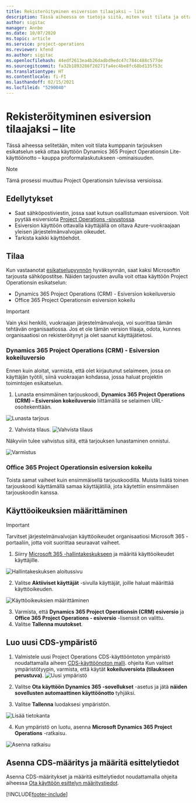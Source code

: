 ```yaml
---
title: Rekisteröityminen esiversion tilaajaksi – lite
description: Tässä aiheessa on tietoja siitä, miten voit tilata ja ottaa käyttöön Project Operationsin lite – kauppa proformalaskutukseen -käyttöönoton.
author: sigitac
manager: Annbe
ms.date: 10/07/2020
ms.topic: article
ms.service: project-operations
ms.reviewer: kfend
ms.author: sigitac
ms.openlocfilehash: 44edf2613ea4b26dadbd9edc47c784c488c577de
ms.sourcegitcommit: fa32b1893286f20271fa4ec4be8fc68bd135f53c
ms.translationtype: HT
ms.contentlocale: fi-FI
ms.lasthandoff: 02/15/2021
ms.locfileid: "5290040"
---
```

# <a name="sign-up-for-a-preview-subscription---lite"></a>Rekisteröityminen esiversion tilaajaksi – lite 

Tässä aiheessa selitetään, miten voit tilata kumppanin tarjouksen esikatselun sekä ottaa käyttöön Dynamics 365 Project Operationsin Lite-käyttöönotto – kauppa proformalaskutukseen -ominaisuuden.

> [!NOTE]
> Tämä prosessi muuttuu Project Operationsin tulevissa versioissa.

## <a name="prerequisites"></a>Edellytykset

- Saat sähköpostiviestin, jossa saat kutsun osallistumaan esiversioon. Voit pyytää esiversiota [Project Operations -sivustossa](https://dynamics.microsoft.com/en-us/project-operations/overview/).
- Esiversion käyttöön ottavalla käyttäjällä on oltava Azure-vuokraajaan yleisen järjestelmänvalvojan oikeudet.
- Tarkista kaikki käyttöehdot.

## <a name="subscribe"></a>Tilaa

Kun vastaanotat [esikatselupyynnön](https://forms.office.com/FormsPro/Pages/ResponsePage.aspx?id=v4j5cvGGr0GRqy180BHbR56j8lZs0FdAvwT75_WNFyxUMkRDV1NYQU5TNjE2VjhKOVBUNVg2R0s1NC4u) hyväksynnän, saat kaksi Microsoftin tarjousta sähköpostitse. Näiden tarjousten avulla voit ottaa käyttöön Project Operationsin esikatselun:

- Dynamics 365 Project Operations (CRM) - Esiversion kokeiluversio
- Office 365 Project Operationsin esiversion kokeilu

> [!IMPORTANT]
> Vain yksi henkilö, vuokraajan järjestelmänvalvoja, voi suorittaa tämän tehtävän organisaatiossa. Jos et ole tämän version tilaaja, odota, kunnes organisaatiosi on rekisteröitynyt ja olet saanut käyttäjätietosi.

### <a name="dynamics-365-project-operations-crm---preview-trial"></a>Dynamics 365 Project Operations (CRM) - Esiversion kokeiluversio 

Ennen kuin aloitat, varmista, että olet kirjautunut selaimeen, jossa on käyttäjän työtili, siinä vuokraajan kohdassa, jossa haluat projektin toimintojen esikatselun.

1. Lunasta ensimmäinen tarjouskoodi, **Dynamics 365 Project Operations (CRM) – Esiversion kokeiluversio** liittämällä se selaimen URL-osoitekenttään.

![Lunasta tarjous](./media/16RedeemFirstOfferNew.png)

2. Vahvista tilaus.
![Vahvista tilaus](./media/17ConfirmOrderNew.png)

Näkyviin tulee vahvistus siitä, että tarjouksen lunastaminen onnistui.

![Varmistus](./media/18OrderConfirmationNew.png)

### <a name="office-365-project-operations---preview-trial"></a>Office 365 Project Operationsin esiversion kokeilu

Toista samat vaiheet kuin ensimmäisellä tarjouskoodilla. Muista lisätä toinen tarjouskoodi käyttämällä samaa käyttäjätiliä, jota käytettiin ensimmäisen tarjouskoodin kanssa.

## <a name="assign-licenses"></a>Käyttöoikeuksien määrittäminen

> [!IMPORTANT]
> Tarvitset järjestelmänvalvojan käyttöoikeudet organisaatiosi Microsoft 365 -portaaliin, jotta voit suorittaa seuraavat vaiheet.


1. Siirry [Microsoft 365 -hallintakeskukseen](https://portal.office.com/) ja määritä käyttöoikeudet käyttäjille.

![Hallintakeskuksen aloitussivu](./media/14AdminPortal.png)

2. Valitse **Aktiiviset käyttäjät** -sivulla käyttäjät, joille haluat määrittää käyttöoikeuden.

![Käyttöoikeuksien määrittäminen](./media/15AssignLicenses.png)

3. Varmista, että **Dynamics 365 Project Operationsin (CRM) esiversio** ja **Office 365 Project Operations - esiversio** -lisenssit on valittu. 
4. Valitse **Tallenna muutokset**.

## <a name="create-a-new-cds-environment"></a>Luo uusi CDS-ympäristö

1. Valmistele uusi Project Operations CDS-käyttööntoton ympäristö noudattamalla aiheen [CDS-käyttöönoton malli](lite-deployment.md). ohjeita Kun valitset ympäristötyypin, varmista, että käytät **kokeiluversiota (tilaukseen perustuva)**.
![Uusi ympäristö](./media/19CreateEnvironment.png)

2. Valitse **Ota käyttöön Dynamics 365 -sovellukset** -asetus ja jätä **näiden sovellusten automaattinen käyttöönotto** tyhjäksi.  
3. Valitse **Tallenna** luodaksesi ympäristön.

![Lisää tietokanta](./media/20CreateEnvironment1.png)

4. Kun ympäristö on luotu, asenna **Microsoft Dynamics 365 Project Operations** -ratkaisu. 

![Asenna ratkaisu](./media/21InstallSolution.png)

## <a name="install-a-cds-configuration-and-setup-demo-data"></a>Asenna CDS-määritys ja määritä esittelytiedot

Asenna CDS-määritykset ja määritä esittelytiedot noudattamalla ohjeita aiheessa [Ota käyttöön esittelyn määritystiedot](lite-apply-demo-setup-config-data.md).


[!INCLUDE[footer-include](../includes/footer-banner.md)]